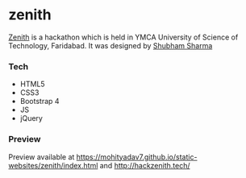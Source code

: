 # zenith
[Zenith](http://hackzenith.tech/) is a hackathon which is held in YMCA University of Science of Technology, Faridabad. It was designed by [Shubham Sharma](https://github.com/shubham0008)

### Tech
* HTML5
* CSS3
* Bootstrap 4
* JS
* jQuery

### Preview
Preview available at https://mohityadav7.github.io/static-websites/zenith/index.html and http://hackzenith.tech/
